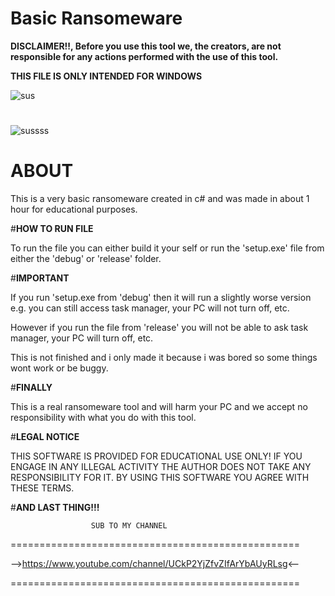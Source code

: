 # Basic Ransomeware
 
 **DISCLAIMER!!, Before you use this tool we, the creators, are not responsible for any actions performed with the use of this tool.**
 
 **THIS FILE IS ONLY INTENDED FOR WINDOWS**
 
![sus](https://user-images.githubusercontent.com/117538886/219964290-14112d53-7f36-451e-8698-ffdb87fe88a7.png)

#

![sussss](https://user-images.githubusercontent.com/117538886/219964392-3d345480-20bc-4f57-8916-ffd4b579b194.png)

# **ABOUT**

This is a very basic ransomeware created in c# and was made in about 1 hour for educational purposes.

#**HOW TO RUN FILE**

To run the file you can either build it your self or run the 'setup.exe' file from either the 'debug' or 'release' folder.

#**IMPORTANT**

If you run 'setup.exe from 'debug' then it will run a slightly worse version e.g. you can still access task manager, your PC will not turn off, etc.

However if you run the file from 'release' you will not be able to ask task manager, your PC will turn off, etc.

This is not finished and i only made it because i was bored so some things wont work or be buggy.

#**FINALLY**

This is a real ransomeware tool and will harm your PC and we accept no responsibility with what you do with this tool.

#**LEGAL NOTICE**

THIS SOFTWARE IS PROVIDED FOR EDUCATIONAL USE ONLY! IF YOU ENGAGE IN ANY ILLEGAL ACTIVITY THE AUTHOR DOES NOT TAKE ANY RESPONSIBILITY FOR IT. BY USING THIS SOFTWARE YOU AGREE WITH THESE TERMS.

#**AND LAST THING!!!**

                      SUB TO MY CHANNEL
==================================================

-->https://www.youtube.com/channel/UCkP2YjZfvZIfArYbAUyRLsg<--

==================================================
